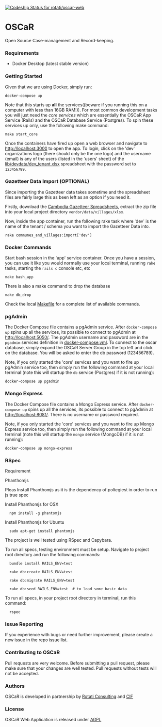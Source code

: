 [ ![Codeship Status for rotati/oscar-web](https://app.codeship.com/projects/0c400840-e69a-0134-b09a-26edd27a570b/status?branch=master)](https://app.codeship.com/projects/206873)

# OSCaR

Open Source Case-management and Record-keeping.

### Requirements

* Docker Desktop (latest stable version)

### Getting Started

Given that we are using Docker, simply run:

```
docker-compose up
```

Note that this starts up **all** the services((beware if you running this on a computer with less than 16GB RAM!)). For most common development tasks you will just need the _core services_ which are essentially the OSCaR App Service (Rails) and the OSCaR Database Service (Postgres). To spin these services up only, use the following make command:

```
make start_core
```

Once the containers have fired up open a web browser and navigate to [http://localhost:3000](http://localhost:3000) to open the app. To login, click on the 'dev' organizations logo (there should only be the one logo) and the username (email) is any of the users (listed in the 'users' sheet) of the [lib/devdata/dev_tenant.xlsx](lib/devdata/dev_tenant.xlsx) spreadsheet with the password set to `123456789`.

### Gazetteer Data Import (OPTIONAL)

Since importing the Gazetteer data takes sometime and the spreadsheet files are fairly large this as been left as an option if you need it.

Firstly, download the [Cambodia Gazetteer Spreadsheets](https://drive.google.com/drive/folders/1ff0GbLahKc0roUB71yjFNDwLY328AeKE), extract the zip file into your local project directory `vendor/data/villages/xlsx`.

Now, inside the app container, run the following rake task where 'dev' is the name of the tenant / schema you want to import the Gazetteer Data into.

```
rake communes_and_villages:import['dev']
```

### Docker Commands

Start bash session in the 'app' service container. Once you have a session, you can use it like you would normally use your local terminal, running `rake` tasks, starting the `rails c` console etc, etc

```
make bash_app
```

There is also a make command to drop the database

```
make db_drop
```

Check the local [Makefile](./Makefile) for a complete list of available commands.

### pgAdmin

The Docker Compose file contains a pgAdmin service. After `docker-compose up` spins up all the services, its possible to connect to pgAdmin at [http://localhost:5050/](http://localhost:5050/). The pgAdmin username and password are in the `pgadmin` services definition in [docker-compose.yml](./docker-compose.yml). To connect to the oscar database, simply expand the OSCaR Server Group in the top left and click on the database. You will be asked to enter the db password (123456789).

Note, if you only started the 'core' services and you want to fire up pgAdmin service too, then simply run the following command at your local terminal  (note this will startup the `db` service (Postgres) if it is not running):

```
docker-compose up pgadmin
```

### Mongo Express

The Docker Compose file contains a Mongo Express service. After `docker-compose up` spins up all the services, its possible to connect to pgAdmin at [http://localhost:8081/](http://localhost:8081/). There is no username or password required.

Note, if you only started the 'core' services and you want to fire up Mongo Express service too, then simply run the following command at your local terminal (note this will startup the `mongo` service (MongoDB) if it is not running):

```
docker-compose up mongo-express
```

### RSpec

Requirement

  Phanthomjs

  Pleas Install Phanthomjs as it is the dependency of poltegiest in order to run js true spec

  Install Phanthomjs for OSX

  ```
    npm install -g phantomjs
  ```

  Install Phanthomjs for Ubuntu

  ```
    sudo apt-get install phantomjs
  ```

The project is well tested using RSpec and Capybara.

To run all specs, testing environment must be setup.
Navigate to project root directory and run the following commands:

```
  bundle install RAILS_ENV=test

  rake db:create RAILS_ENV=test

  rake db:migrate RAILS_ENV=test

  rake db:seed RAILS_ENV=test  # to load some basic data
```

To run all specs, in your project root directory in terminal, run this command:

```
  rspec
```

### Issue Reporting

If you experience with bugs or need further improvement, please create a new issue in the repo issue list.

### Contributing to OSCaR

Pull requests are very welcome. Before submitting a pull request, please make sure that your changes are well tested. Pull requests without tests will not be accepted.

### Authors

OSCaR is developed in partnership by [Rotati Consulting](http://www.rotati.com) and [CIF](http://www.childreninfamilies.org)

### License

OSCaR Web Application is released under [AGPL](http://www.gnu.org/licenses/agpl-3.0-standalone.html)
